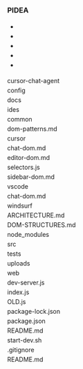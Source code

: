 <div class="split-view-view visible" style="top: 0px; height: 900px;"><div class="pane expanded vertical" data-keybinding-context="14"><div class="pane-header expanded" tabindex="0" role="button" aria-label="Explorer Section: PIDEA" aria-expanded="true" draggable="true" style="line-height: 22px; color: var(--vscode-sideBarSectionHeader-foreground); background-color: var(--vscode-sideBarSectionHeader-background); border-top: 1px solid var(--vscode-sideBarSectionHeader-border);"><div class="twisties-container-in-view-pane-header twisty-container codicon-view-pane-container-expanded codicon"></div><div class="icon codicon codicon-explorer-view-icon" custom-hover="true" aria-label="PIDEA" style="color: var(--vscode-sideBarSectionHeader-foreground, var(--vscode-foreground));"></div><h3 class="title" custom-hover="true" aria-label="Explorer Section: PIDEA">PIDEA</h3><div class="actions"><div class="monaco-toolbar"><div class="monaco-action-bar"><ul class="actions-container" role="toolbar" aria-label="PIDEA actions"><li class="action-item menu-entry" role="presentation" custom-hover="true"><a class="action-label codicon codicon-settings-gear" role="button" aria-label="Settings" tabindex="0"></a><div class="badge" aria-hidden="true" style="display: none;"><div class="badge-content"></div></div></li><li class="action-item menu-entry" role="presentation" custom-hover="true"><a class="action-label codicon codicon-new-file" role="button" aria-label="New File..."></a><div class="badge" aria-hidden="true" style="display: none;"><div class="badge-content"></div></div></li><li class="action-item menu-entry" role="presentation" custom-hover="true"><a class="action-label codicon codicon-new-folder" role="button" aria-label="New Folder..."></a><div class="badge" aria-hidden="true" style="display: none;"><div class="badge-content"></div></div></li><li class="action-item menu-entry" role="presentation" custom-hover="true"><a class="action-label codicon codicon-refresh" role="button" aria-label="Refresh Explorer"></a><div class="badge" aria-hidden="true" style="display: none;"><div class="badge-content"></div></div></li><li class="action-item menu-entry" role="presentation" custom-hover="true"><a class="action-label codicon codicon-collapse-all" role="button" aria-label="Collapse Folders in Explorer"></a><div class="badge" aria-hidden="true" style="display: none;"><div class="badge-content"></div></div></li></ul></div></div></div></div><div class="pane-body"><div class="explorer-folders-view file-icon-themable-tree show-file-icons align-icons-and-twisties" style="--vscode-explorer-align-offset-margin-left: 14px;"><div class="monaco-list list_id_2 mouse-support last-focused element-focused selection-single" tabindex="0" role="tree" aria-label="Files Explorer" aria-multiselectable="true" data-keybinding-context="15" aria-activedescendant="list_id_2_10"><div class="monaco-scrollable-element " role="presentation" style="position: relative; overflow: hidden;"><div class="monaco-list-rows" style="transform: translate3d(0px, 0px, 0px); overflow: hidden; contain: strict; left: 0px; top: 0px; height: 660px;"><div class="monaco-list-row" role="treeitem" data-index="0" data-last-element="false" data-parity="even" aria-setsize="3" aria-posinset="1" id="list_id_2_0" aria-selected="false" aria-label="cursor-chat-agent" aria-level="1" draggable="true" style="top: 0px; height: 22px; line-height: 22px;" aria-expanded="true"><div class="monaco-tl-row"><div class="monaco-tl-indent" style="width: 0px;"></div><div class="monaco-tl-twistie codicon codicon-tree-item-expanded collapsible" style="padding-left: 8px;"></div><div class="monaco-tl-contents"><div class="monaco-icon-label folder-icon PIDEA-name-dir-icon cursor-chat-agent-name-folder-icon explorer-item monaco-decoration-itemColor--j8lgy5 monaco-decoration-bubbleBadge--j8lgy5 monaco-decoration-iconBadge--j8lgy5" aria-label="~/Documents/Git/PIDEA/cursor-chat-agent • Contains emphasized items" custom-hover="true" style="display: flex;"><div class="monaco-icon-label-container"><span class="monaco-icon-name-container"><a class="label-name"><span class="monaco-highlighted-label">cursor-chat-agent</span></a></span></div></div></div></div></div><div class="monaco-list-row" role="treeitem" data-index="1" data-last-element="false" data-parity="odd" aria-setsize="14" aria-posinset="1" id="list_id_2_1" aria-selected="false" aria-label="config" aria-level="2" draggable="true" style="top: 22px; height: 22px; line-height: 22px;" aria-expanded="false"><div class="monaco-tl-row"><div class="monaco-tl-indent" style="width: 8px;"><div class="indent-guide" style="width: 8px"></div></div><div class="monaco-tl-twistie collapsible codicon codicon-tree-item-expanded collapsed" style="padding-left: 16px;"></div><div class="monaco-tl-contents"><div class="monaco-icon-label folder-icon cursor-chat-agent-name-dir-icon config-name-folder-icon explorer-item" aria-label="~/Documents/Git/PIDEA/cursor-chat-agent/config" custom-hover="true" style="display: flex;"><div class="monaco-icon-label-container"><span class="monaco-icon-name-container"><a class="label-name"><span class="monaco-highlighted-label">config</span></a></span></div></div></div></div></div><div class="monaco-list-row" role="treeitem" data-index="2" data-last-element="false" data-parity="even" aria-setsize="14" aria-posinset="2" id="list_id_2_2" aria-selected="false" aria-label="docs" aria-level="2" draggable="true" style="top: 44px; height: 22px; line-height: 22px;" aria-expanded="true"><div class="monaco-tl-row"><div class="monaco-tl-indent" style="width: 8px;"><div class="indent-guide" style="width: 8px"></div></div><div class="monaco-tl-twistie collapsible codicon codicon-tree-item-expanded" style="padding-left: 16px;"></div><div class="monaco-tl-contents"><div class="monaco-icon-label folder-icon cursor-chat-agent-name-dir-icon docs-name-folder-icon explorer-item monaco-decoration-itemColor--j8lgy5 monaco-decoration-bubbleBadge--j8lgy5 monaco-decoration-iconBadge--j8lgy5" aria-label="~/Documents/Git/PIDEA/cursor-chat-agent/docs • Contains emphasized items" custom-hover="true" style="display: flex;"><div class="monaco-icon-label-container"><span class="monaco-icon-name-container"><a class="label-name"><span class="monaco-highlighted-label">docs</span></a></span></div></div></div></div></div><div class="monaco-list-row" role="treeitem" data-index="3" data-last-element="false" data-parity="odd" aria-setsize="3" aria-posinset="1" id="list_id_2_3" aria-selected="false" aria-label="ides" aria-level="3" aria-expanded="true" draggable="true" style="top: 66px; height: 22px; line-height: 22px;"><div class="monaco-tl-row"><div class="monaco-tl-indent" style="width: 16px;"><div class="indent-guide" style="width: 8px"></div><div class="indent-guide" style="width: 8px"></div></div><div class="monaco-tl-twistie collapsible codicon codicon-tree-item-expanded" style="padding-left: 24px;"></div><div class="monaco-tl-contents"><div class="monaco-icon-label folder-icon docs-name-dir-icon ides-name-folder-icon explorer-item monaco-decoration-itemColor-ss7ear monaco-decoration-bubbleBadge-ss7ear monaco-decoration-iconBadge-ss7ear" aria-label="~/Documents/Git/PIDEA/cursor-chat-agent/docs/ides • Contains emphasized items" custom-hover="true" style="display: flex;"><div class="monaco-icon-label-container"><span class="monaco-icon-name-container"><a class="label-name"><span class="monaco-highlighted-label">ides</span></a></span></div></div></div></div></div><div class="monaco-list-row" role="treeitem" data-index="4" data-last-element="false" data-parity="even" aria-setsize="4" aria-posinset="1" id="list_id_2_4" aria-selected="false" aria-label="common" aria-level="4" draggable="true" style="top: 88px; height: 22px; line-height: 22px;" aria-expanded="true"><div class="monaco-tl-row"><div class="monaco-tl-indent" style="width: 24px;"><div class="indent-guide" style="width: 8px"></div><div class="indent-guide" style="width: 8px"></div><div class="indent-guide" style="width: 8px"></div></div><div class="monaco-tl-twistie collapsible codicon codicon-tree-item-expanded" style="padding-left: 32px;"></div><div class="monaco-tl-contents"><div class="monaco-icon-label folder-icon ides-name-dir-icon common-name-folder-icon explorer-item monaco-decoration-itemColor--ec98p9 monaco-decoration-bubbleBadge--ec98p9 monaco-decoration-iconBadge--ec98p9" aria-label="~/Documents/Git/PIDEA/cursor-chat-agent/docs/ides/common • Contains emphasized items" custom-hover="true" style="display: flex;"><div class="monaco-icon-label-container"><span class="monaco-icon-name-container"><a class="label-name"><span class="monaco-highlighted-label">common</span></a></span></div></div></div></div></div><div class="monaco-list-row" role="treeitem" data-index="5" data-last-element="false" data-parity="odd" aria-setsize="1" aria-posinset="1" id="list_id_2_5" aria-selected="false" aria-label="dom-patterns.md" aria-level="5" draggable="true" style="top: 110px; height: 22px; line-height: 22px;"><div class="monaco-tl-row"><div class="monaco-tl-indent" style="width: 32px;"><div class="indent-guide" style="width: 8px"></div><div class="indent-guide" style="width: 8px"></div><div class="indent-guide" style="width: 8px"></div><div class="indent-guide" style="width: 8px"></div></div><div class="monaco-tl-twistie" style="padding-left: 40px;"></div><div class="monaco-tl-contents"><div class="monaco-icon-label file-icon common-name-dir-icon dom-patterns.md-name-file-icon name-file-icon md-ext-file-icon ext-file-icon markdown-lang-file-icon explorer-item monaco-decoration-itemColor--ec98p9 monaco-decoration-itemBadge--ec98p9 monaco-decoration-iconBadge--ec98p9" aria-label="~/Documents/Git/PIDEA/cursor-chat-agent/docs/ides/common/dom-patterns.md • Untracked" custom-hover="true" style="display: flex;"><div class="monaco-icon-label-container"><span class="monaco-icon-name-container"><a class="label-name"><span class="monaco-highlighted-label">dom-patterns.md</span></a></span></div></div></div></div></div><div class="monaco-list-row" role="treeitem" data-index="6" data-last-element="false" data-parity="even" aria-setsize="4" aria-posinset="2" id="list_id_2_6" aria-selected="false" aria-label="cursor" aria-level="4" draggable="true" style="top: 132px; height: 22px; line-height: 22px;" aria-expanded="true"><div class="monaco-tl-row"><div class="monaco-tl-indent" style="width: 24px;"><div class="indent-guide" style="width: 8px"></div><div class="indent-guide" style="width: 8px"></div><div class="indent-guide" style="width: 8px"></div></div><div class="monaco-tl-twistie collapsible codicon codicon-tree-item-expanded" style="padding-left: 32px;"></div><div class="monaco-tl-contents"><div class="monaco-icon-label folder-icon ides-name-dir-icon cursor-name-folder-icon explorer-item monaco-decoration-itemColor--sjhx9 monaco-decoration-bubbleBadge--sjhx9 monaco-decoration-iconBadge--sjhx9" aria-label="~/Documents/Git/PIDEA/cursor-chat-agent/docs/ides/cursor • Contains emphasized items" custom-hover="true" style="display: flex;"><div class="monaco-icon-label-container"><span class="monaco-icon-name-container"><a class="label-name"><span class="monaco-highlighted-label">cursor</span></a></span></div></div></div></div></div><div class="monaco-list-row" role="treeitem" data-index="7" data-last-element="false" data-parity="odd" aria-setsize="4" aria-posinset="1" id="list_id_2_7" aria-selected="false" aria-level="5" draggable="true" style="top: 154px; height: 22px; line-height: 22px;" aria-label="chat-dom.md"><div class="monaco-tl-row"><div class="monaco-tl-indent" style="width: 32px;"><div class="indent-guide" style="width: 8px"></div><div class="indent-guide" style="width: 8px"></div><div class="indent-guide" style="width: 8px"></div><div class="indent-guide active" style="width: 8px"></div></div><div class="monaco-tl-twistie" style="padding-left: 40px;"></div><div class="monaco-tl-contents"><div class="monaco-icon-label file-icon cursor-name-dir-icon chat-dom.md-name-file-icon name-file-icon md-ext-file-icon ext-file-icon markdown-lang-file-icon explorer-item monaco-decoration-itemColor--ec98p9 monaco-decoration-itemBadge--ec98p9 monaco-decoration-iconBadge--ec98p9" aria-label="~/Documents/Git/PIDEA/cursor-chat-agent/docs/ides/cursor/chat-dom.md • Untracked" custom-hover="true" style="display: flex;"><div class="monaco-icon-label-container"><span class="monaco-icon-name-container"><a class="label-name"><span class="monaco-highlighted-label">chat-dom.md</span></a></span></div></div></div></div></div><div class="monaco-list-row" role="treeitem" data-index="8" data-last-element="false" data-parity="even" aria-setsize="4" aria-posinset="2" id="list_id_2_8" aria-selected="false" aria-level="5" draggable="true" style="top: 176px; height: 22px; line-height: 22px;" aria-label="editor-dom.md"><div class="monaco-tl-row"><div class="monaco-tl-indent" style="width: 32px;"><div class="indent-guide" style="width: 8px"></div><div class="indent-guide" style="width: 8px"></div><div class="indent-guide" style="width: 8px"></div><div class="indent-guide active" style="width: 8px"></div></div><div class="monaco-tl-twistie" style="padding-left: 40px;"></div><div class="monaco-tl-contents"><div class="monaco-icon-label file-icon cursor-name-dir-icon editor-dom.md-name-file-icon name-file-icon md-ext-file-icon ext-file-icon markdown-lang-file-icon explorer-item" aria-label="~/Documents/Git/PIDEA/cursor-chat-agent/docs/ides/cursor/editor-dom.md" custom-hover="true" style="display: flex;"><div class="monaco-icon-label-container"><span class="monaco-icon-name-container"><a class="label-name"><span class="monaco-highlighted-label">editor-dom.md</span></a></span></div></div></div></div></div><div class="monaco-list-row" role="treeitem" data-index="9" data-last-element="false" data-parity="odd" aria-setsize="4" aria-posinset="3" id="list_id_2_9" aria-selected="false" aria-label="selectors.js" aria-level="5" draggable="true" style="top: 198px; height: 22px; line-height: 22px;"><div class="monaco-tl-row"><div class="monaco-tl-indent" style="width: 32px;"><div class="indent-guide" style="width: 8px"></div><div class="indent-guide" style="width: 8px"></div><div class="indent-guide" style="width: 8px"></div><div class="indent-guide active" style="width: 8px"></div></div><div class="monaco-tl-twistie" style="padding-left: 40px;"></div><div class="monaco-tl-contents"><div class="monaco-icon-label file-icon cursor-name-dir-icon selectors.js-name-file-icon name-file-icon js-ext-file-icon ext-file-icon javascript-lang-file-icon explorer-item monaco-decoration-itemColor--ec98p9 monaco-decoration-itemBadge--ec98p9 monaco-decoration-iconBadge--ec98p9" aria-label="~/Documents/Git/PIDEA/cursor-chat-agent/docs/ides/cursor/selectors.js • Untracked" custom-hover="true" style="display: flex;"><div class="monaco-icon-label-container"><span class="monaco-icon-name-container"><a class="label-name"><span class="monaco-highlighted-label">selectors.js</span></a></span></div></div></div></div></div><div class="monaco-list-row focused selected" role="treeitem" data-index="10" data-last-element="false" data-parity="even" aria-setsize="4" aria-posinset="4" id="list_id_2_10" aria-selected="true" aria-label="sidebar-dom.md" aria-level="5" draggable="true" style="top: 220px; height: 22px; line-height: 22px;"><div class="monaco-tl-row"><div class="monaco-tl-indent" style="width: 32px;"><div class="indent-guide" style="width: 8px"></div><div class="indent-guide" style="width: 8px"></div><div class="indent-guide" style="width: 8px"></div><div class="indent-guide active" style="width: 8px"></div></div><div class="monaco-tl-twistie" style="padding-left: 40px;"></div><div class="monaco-tl-contents"><div class="monaco-icon-label file-icon cursor-name-dir-icon sidebar-dom.md-name-file-icon name-file-icon md-ext-file-icon ext-file-icon markdown-lang-file-icon explorer-item" aria-label="~/Documents/Git/PIDEA/cursor-chat-agent/docs/ides/cursor/sidebar-dom.md" custom-hover="true" style="display: flex;"><div class="monaco-icon-label-container"><span class="monaco-icon-name-container"><a class="label-name"><span class="monaco-highlighted-label">sidebar-dom.md</span></a></span></div></div></div></div></div><div class="monaco-list-row" role="treeitem" data-index="11" data-last-element="false" data-parity="odd" aria-setsize="4" aria-posinset="3" id="list_id_2_11" aria-selected="false" aria-label="vscode" aria-level="4" draggable="true" style="top: 242px; height: 22px; line-height: 22px;" aria-expanded="true"><div class="monaco-tl-row"><div class="monaco-tl-indent" style="width: 24px;"><div class="indent-guide" style="width: 8px"></div><div class="indent-guide" style="width: 8px"></div><div class="indent-guide" style="width: 8px"></div></div><div class="monaco-tl-twistie collapsible codicon codicon-tree-item-expanded" style="padding-left: 32px;"></div><div class="monaco-tl-contents"><div class="monaco-icon-label folder-icon ides-name-dir-icon vscode-name-folder-icon explorer-item monaco-decoration-itemColor--ec98p9 monaco-decoration-bubbleBadge--ec98p9 monaco-decoration-iconBadge--ec98p9" aria-label="~/Documents/Git/PIDEA/cursor-chat-agent/docs/ides/vscode • Contains emphasized items" custom-hover="true" style="display: flex;"><div class="monaco-icon-label-container"><span class="monaco-icon-name-container"><a class="label-name"><span class="monaco-highlighted-label">vscode</span></a></span></div></div></div></div></div><div class="monaco-list-row" role="treeitem" data-index="12" data-last-element="false" data-parity="even" aria-setsize="1" aria-posinset="1" id="list_id_2_12" aria-selected="false" aria-label="chat-dom.md" aria-level="5" draggable="true" style="top: 264px; height: 22px; line-height: 22px;"><div class="monaco-tl-row"><div class="monaco-tl-indent" style="width: 32px;"><div class="indent-guide" style="width: 8px"></div><div class="indent-guide" style="width: 8px"></div><div class="indent-guide" style="width: 8px"></div><div class="indent-guide" style="width: 8px"></div></div><div class="monaco-tl-twistie" style="padding-left: 40px;"></div><div class="monaco-tl-contents"><div class="monaco-icon-label file-icon vscode-name-dir-icon chat-dom.md-name-file-icon name-file-icon md-ext-file-icon ext-file-icon markdown-lang-file-icon explorer-item monaco-decoration-itemColor--ec98p9 monaco-decoration-itemBadge--ec98p9 monaco-decoration-iconBadge--ec98p9" aria-label="~/Documents/Git/PIDEA/cursor-chat-agent/docs/ides/vscode/chat-dom.md • Untracked" custom-hover="true" style="display: flex;"><div class="monaco-icon-label-container"><span class="monaco-icon-name-container"><a class="label-name"><span class="monaco-highlighted-label">chat-dom.md</span></a></span></div></div></div></div></div><div class="monaco-list-row" role="treeitem" data-index="13" data-last-element="false" data-parity="odd" aria-setsize="4" aria-posinset="4" id="list_id_2_13" aria-selected="false" aria-label="windsurf" aria-level="4" draggable="true" style="top: 286px; height: 22px; line-height: 22px;" aria-expanded="false"><div class="monaco-tl-row"><div class="monaco-tl-indent" style="width: 24px;"><div class="indent-guide" style="width: 8px"></div><div class="indent-guide" style="width: 8px"></div><div class="indent-guide" style="width: 8px"></div></div><div class="monaco-tl-twistie collapsible collapsed codicon codicon-tree-item-expanded" style="padding-left: 32px;"></div><div class="monaco-tl-contents"><div class="monaco-icon-label folder-icon ides-name-dir-icon windsurf-name-folder-icon explorer-item" aria-label="~/Documents/Git/PIDEA/cursor-chat-agent/docs/ides/windsurf" custom-hover="true" style="display: flex;"><div class="monaco-icon-label-container"><span class="monaco-icon-name-container"><a class="label-name"><span class="monaco-highlighted-label">windsurf</span></a></span></div></div></div></div></div><div class="monaco-list-row" role="treeitem" data-index="14" data-last-element="false" data-parity="even" aria-setsize="3" aria-posinset="2" id="list_id_2_14" aria-selected="false" aria-level="3" draggable="true" style="top: 308px; height: 22px; line-height: 22px;" aria-label="ARCHITECTURE.md"><div class="monaco-tl-row"><div class="monaco-tl-indent" style="width: 16px;"><div class="indent-guide" style="width: 8px"></div><div class="indent-guide" style="width: 8px"></div></div><div class="monaco-tl-twistie" style="padding-left: 24px;"></div><div class="monaco-tl-contents"><div class="monaco-icon-label file-icon docs-name-dir-icon architecture.md-name-file-icon name-file-icon md-ext-file-icon ext-file-icon markdown-lang-file-icon explorer-item" aria-label="~/Documents/Git/PIDEA/cursor-chat-agent/docs/ARCHITECTURE.md" custom-hover="true" style="display: flex;"><div class="monaco-icon-label-container"><span class="monaco-icon-name-container"><a class="label-name"><span class="monaco-highlighted-label">ARCHITECTURE.md</span></a></span></div></div></div></div></div><div class="monaco-list-row" role="treeitem" data-index="15" data-last-element="false" data-parity="odd" aria-setsize="3" aria-posinset="3" id="list_id_2_15" aria-selected="false" aria-label="DOM-STRUCTURES.md" aria-level="3" draggable="true" style="top: 330px; height: 22px; line-height: 22px;"><div class="monaco-tl-row"><div class="monaco-tl-indent" style="width: 16px;"><div class="indent-guide" style="width: 8px"></div><div class="indent-guide" style="width: 8px"></div></div><div class="monaco-tl-twistie" style="padding-left: 24px;"></div><div class="monaco-tl-contents"><div class="monaco-icon-label file-icon docs-name-dir-icon dom-structures.md-name-file-icon name-file-icon md-ext-file-icon ext-file-icon markdown-lang-file-icon explorer-item monaco-decoration-itemColor--ec98p9 monaco-decoration-itemBadge--ec98p9 monaco-decoration-iconBadge--ec98p9" aria-label="~/Documents/Git/PIDEA/cursor-chat-agent/docs/DOM-STRUCTURES.md • Untracked" custom-hover="true" style="display: flex;"><div class="monaco-icon-label-container"><span class="monaco-icon-name-container"><a class="label-name"><span class="monaco-highlighted-label">DOM-STRUCTURES.md</span></a></span></div></div></div></div></div><div class="monaco-list-row" role="treeitem" data-index="16" data-last-element="false" data-parity="even" aria-setsize="14" aria-posinset="3" id="list_id_2_16" aria-selected="false" aria-label="node_modules" aria-level="2" aria-expanded="false" draggable="true" style="top: 352px; height: 22px; line-height: 22px;"><div class="monaco-tl-row"><div class="monaco-tl-indent" style="width: 8px;"><div class="indent-guide" style="width: 8px"></div></div><div class="monaco-tl-twistie collapsible collapsed codicon codicon-tree-item-expanded" style="padding-left: 16px;"></div><div class="monaco-tl-contents"><div class="monaco-icon-label folder-icon cursor-chat-agent-name-dir-icon node_modules-name-folder-icon explorer-item monaco-decoration-itemColor--9ieymw monaco-decoration-itemBadge--9ieymw monaco-decoration-iconBadge--9ieymw" aria-label="~/Documents/Git/PIDEA/cursor-chat-agent/node_modules" custom-hover="true" style="display: flex;"><div class="monaco-icon-label-container"><span class="monaco-icon-name-container"><a class="label-name"><span class="monaco-highlighted-label">node_modules</span></a></span></div></div></div></div></div><div class="monaco-list-row" role="treeitem" data-index="17" data-last-element="false" data-parity="odd" aria-setsize="14" aria-posinset="4" id="list_id_2_17" aria-selected="false" aria-label="src" aria-level="2" aria-expanded="false" draggable="true" style="top: 374px; height: 22px; line-height: 22px;"><div class="monaco-tl-row"><div class="monaco-tl-indent" style="width: 8px;"><div class="indent-guide" style="width: 8px"></div></div><div class="monaco-tl-twistie collapsible collapsed codicon codicon-tree-item-expanded" style="padding-left: 16px;"></div><div class="monaco-tl-contents"><div class="monaco-icon-label folder-icon cursor-chat-agent-name-dir-icon src-name-folder-icon explorer-item" aria-label="~/Documents/Git/PIDEA/cursor-chat-agent/src" custom-hover="true" style="display: flex;"><div class="monaco-icon-label-container"><span class="monaco-icon-name-container"><a class="label-name"><span class="monaco-highlighted-label">src</span></a></span></div></div></div></div></div><div class="monaco-list-row" role="treeitem" data-index="18" data-last-element="false" data-parity="even" aria-setsize="14" aria-posinset="5" id="list_id_2_18" aria-selected="false" aria-label="tests" aria-level="2" aria-expanded="false" draggable="true" style="top: 396px; height: 22px; line-height: 22px;"><div class="monaco-tl-row"><div class="monaco-tl-indent" style="width: 8px;"><div class="indent-guide" style="width: 8px"></div></div><div class="monaco-tl-twistie collapsible collapsed codicon codicon-tree-item-expanded" style="padding-left: 16px;"></div><div class="monaco-tl-contents"><div class="monaco-icon-label folder-icon cursor-chat-agent-name-dir-icon tests-name-folder-icon explorer-item" aria-label="~/Documents/Git/PIDEA/cursor-chat-agent/tests" custom-hover="true" style="display: flex;"><div class="monaco-icon-label-container"><span class="monaco-icon-name-container"><a class="label-name"><span class="monaco-highlighted-label">tests</span></a></span></div></div></div></div></div><div class="monaco-list-row" role="treeitem" data-index="19" data-last-element="false" data-parity="odd" aria-setsize="14" aria-posinset="6" id="list_id_2_19" aria-selected="false" aria-label="uploads" aria-level="2" draggable="true" style="top: 418px; height: 22px; line-height: 22px;" aria-expanded="false"><div class="monaco-tl-row"><div class="monaco-tl-indent" style="width: 8px;"><div class="indent-guide" style="width: 8px"></div></div><div class="monaco-tl-twistie collapsible collapsed codicon codicon-tree-item-expanded" style="padding-left: 16px;"></div><div class="monaco-tl-contents"><div class="monaco-icon-label folder-icon cursor-chat-agent-name-dir-icon uploads-name-folder-icon explorer-item" aria-label="~/Documents/Git/PIDEA/cursor-chat-agent/uploads" custom-hover="true" style="display: flex;"><div class="monaco-icon-label-container"><span class="monaco-icon-name-container"><a class="label-name"><span class="monaco-highlighted-label">uploads</span></a></span></div></div></div></div></div><div class="monaco-list-row" role="treeitem" data-index="20" data-last-element="false" data-parity="even" aria-setsize="14" aria-posinset="7" id="list_id_2_20" aria-selected="false" aria-label="web" aria-level="2" draggable="true" style="top: 440px; height: 22px; line-height: 22px;" aria-expanded="false"><div class="monaco-tl-row"><div class="monaco-tl-indent" style="width: 8px;"><div class="indent-guide" style="width: 8px"></div></div><div class="monaco-tl-twistie collapsible collapsed codicon codicon-tree-item-expanded" style="padding-left: 16px;"></div><div class="monaco-tl-contents"><div class="monaco-icon-label folder-icon cursor-chat-agent-name-dir-icon web-name-folder-icon explorer-item" aria-label="~/Documents/Git/PIDEA/cursor-chat-agent/web" custom-hover="true" style="display: flex;"><div class="monaco-icon-label-container"><span class="monaco-icon-name-container"><a class="label-name"><span class="monaco-highlighted-label">web</span></a></span></div></div></div></div></div><div class="monaco-list-row" role="treeitem" data-index="21" data-last-element="false" data-parity="odd" aria-setsize="14" aria-posinset="8" id="list_id_2_21" aria-selected="false" aria-label="dev-server.js" aria-level="2" draggable="true" style="top: 462px; height: 22px; line-height: 22px;"><div class="monaco-tl-row"><div class="monaco-tl-indent" style="width: 8px;"><div class="indent-guide" style="width: 8px"></div></div><div class="monaco-tl-twistie" style="padding-left: 16px;"></div><div class="monaco-tl-contents"><div class="monaco-icon-label file-icon cursor-chat-agent-name-dir-icon dev-server.js-name-file-icon name-file-icon js-ext-file-icon ext-file-icon javascript-lang-file-icon explorer-item" aria-label="~/Documents/Git/PIDEA/cursor-chat-agent/dev-server.js" custom-hover="true" style="display: flex;"><div class="monaco-icon-label-container"><span class="monaco-icon-name-container"><a class="label-name"><span class="monaco-highlighted-label">dev-server.js</span></a></span></div></div></div></div></div><div class="monaco-list-row" role="treeitem" data-index="22" data-last-element="false" data-parity="even" aria-setsize="14" aria-posinset="9" id="list_id_2_22" aria-selected="false" aria-label="index.js" aria-level="2" draggable="true" style="top: 484px; height: 22px; line-height: 22px;"><div class="monaco-tl-row"><div class="monaco-tl-indent" style="width: 8px;"><div class="indent-guide" style="width: 8px"></div></div><div class="monaco-tl-twistie" style="padding-left: 16px;"></div><div class="monaco-tl-contents"><div class="monaco-icon-label file-icon cursor-chat-agent-name-dir-icon index.js-name-file-icon name-file-icon js-ext-file-icon ext-file-icon javascript-lang-file-icon explorer-item" aria-label="~/Documents/Git/PIDEA/cursor-chat-agent/index.js" custom-hover="true" style="display: flex;"><div class="monaco-icon-label-container"><span class="monaco-icon-name-container"><a class="label-name"><span class="monaco-highlighted-label">index.js</span></a></span></div></div></div></div></div><div class="monaco-list-row" role="treeitem" data-index="23" data-last-element="false" data-parity="odd" aria-setsize="14" aria-posinset="10" id="list_id_2_23" aria-selected="false" aria-label="OLD.js" aria-level="2" draggable="true" style="top: 506px; height: 22px; line-height: 22px;"><div class="monaco-tl-row"><div class="monaco-tl-indent" style="width: 8px;"><div class="indent-guide" style="width: 8px"></div></div><div class="monaco-tl-twistie" style="padding-left: 16px;"></div><div class="monaco-tl-contents"><div class="monaco-icon-label file-icon cursor-chat-agent-name-dir-icon old.js-name-file-icon name-file-icon js-ext-file-icon ext-file-icon javascript-lang-file-icon explorer-item" aria-label="~/Documents/Git/PIDEA/cursor-chat-agent/OLD.js" custom-hover="true" style="display: flex;"><div class="monaco-icon-label-container"><span class="monaco-icon-name-container"><a class="label-name"><span class="monaco-highlighted-label">OLD.js</span></a></span></div></div></div></div></div><div class="monaco-list-row" role="treeitem" data-index="24" data-last-element="false" data-parity="even" aria-setsize="14" aria-posinset="11" id="list_id_2_24" aria-selected="false" aria-label="package-lock.json" aria-level="2" draggable="true" style="top: 528px; height: 22px; line-height: 22px;"><div class="monaco-tl-row"><div class="monaco-tl-indent" style="width: 8px;"><div class="indent-guide" style="width: 8px"></div></div><div class="monaco-tl-twistie" style="padding-left: 16px;"></div><div class="monaco-tl-contents"><div class="monaco-icon-label file-icon cursor-chat-agent-name-dir-icon package-lock.json-name-file-icon name-file-icon json-ext-file-icon ext-file-icon json-lang-file-icon explorer-item" aria-label="~/Documents/Git/PIDEA/cursor-chat-agent/package-lock.json" custom-hover="true" style="display: flex;"><div class="monaco-icon-label-container"><span class="monaco-icon-name-container"><a class="label-name"><span class="monaco-highlighted-label">package-lock.json</span></a></span></div></div></div></div></div><div class="monaco-list-row" role="treeitem" data-index="25" data-last-element="false" data-parity="odd" aria-setsize="14" aria-posinset="12" id="list_id_2_25" aria-selected="false" aria-label="package.json" aria-level="2" draggable="true" style="top: 550px; height: 22px; line-height: 22px;"><div class="monaco-tl-row"><div class="monaco-tl-indent" style="width: 8px;"><div class="indent-guide" style="width: 8px"></div></div><div class="monaco-tl-twistie" style="padding-left: 16px;"></div><div class="monaco-tl-contents"><div class="monaco-icon-label file-icon cursor-chat-agent-name-dir-icon package.json-name-file-icon name-file-icon json-ext-file-icon ext-file-icon json-lang-file-icon explorer-item" aria-label="~/Documents/Git/PIDEA/cursor-chat-agent/package.json" custom-hover="true" style="display: flex;"><div class="monaco-icon-label-container"><span class="monaco-icon-name-container"><a class="label-name"><span class="monaco-highlighted-label">package.json</span></a></span></div></div></div></div></div><div class="monaco-list-row" role="treeitem" data-index="26" data-last-element="false" data-parity="even" aria-setsize="14" aria-posinset="13" id="list_id_2_26" aria-selected="false" aria-label="README.md" aria-level="2" draggable="true" style="top: 572px; height: 22px; line-height: 22px;"><div class="monaco-tl-row"><div class="monaco-tl-indent" style="width: 8px;"><div class="indent-guide" style="width: 8px"></div></div><div class="monaco-tl-twistie" style="padding-left: 16px;"></div><div class="monaco-tl-contents"><div class="monaco-icon-label file-icon cursor-chat-agent-name-dir-icon readme.md-name-file-icon name-file-icon md-ext-file-icon ext-file-icon markdown-lang-file-icon explorer-item" aria-label="~/Documents/Git/PIDEA/cursor-chat-agent/README.md" custom-hover="true" style="display: flex;"><div class="monaco-icon-label-container"><span class="monaco-icon-name-container"><a class="label-name"><span class="monaco-highlighted-label">README.md</span></a></span></div></div></div></div></div><div class="monaco-list-row" role="treeitem" data-index="27" data-last-element="false" data-parity="odd" aria-setsize="14" aria-posinset="14" id="list_id_2_27" aria-selected="false" aria-label="start-dev.sh" aria-level="2" draggable="true" style="top: 594px; height: 22px; line-height: 22px;"><div class="monaco-tl-row"><div class="monaco-tl-indent" style="width: 8px;"><div class="indent-guide" style="width: 8px"></div></div><div class="monaco-tl-twistie" style="padding-left: 16px;"></div><div class="monaco-tl-contents"><div class="monaco-icon-label file-icon cursor-chat-agent-name-dir-icon start-dev.sh-name-file-icon name-file-icon sh-ext-file-icon ext-file-icon shellscript-lang-file-icon explorer-item" aria-label="~/Documents/Git/PIDEA/cursor-chat-agent/start-dev.sh" custom-hover="true" style="display: flex;"><div class="monaco-icon-label-container"><span class="monaco-icon-name-container"><a class="label-name"><span class="monaco-highlighted-label">start-dev.sh</span></a></span></div></div></div></div></div><div class="monaco-list-row" role="treeitem" data-index="28" data-last-element="false" data-parity="even" aria-setsize="3" aria-posinset="2" id="list_id_2_28" aria-selected="false" aria-label=".gitignore" aria-level="1" draggable="true" style="top: 616px; height: 22px; line-height: 22px;"><div class="monaco-tl-row"><div class="monaco-tl-indent" style="width: 0px;"></div><div class="monaco-tl-twistie" style="padding-left: 8px;"></div><div class="monaco-tl-contents"><div class="monaco-icon-label file-icon PIDEA-name-dir-icon .gitignore-name-file-icon name-file-icon gitignore-ext-file-icon ext-file-icon ignore-lang-file-icon explorer-item" aria-label="~/Documents/Git/PIDEA/.gitignore" custom-hover="true" style="display: flex;"><div class="monaco-icon-label-container"><span class="monaco-icon-name-container"><a class="label-name"><span class="monaco-highlighted-label">.gitignore</span></a></span></div></div></div></div></div><div class="monaco-list-row" role="treeitem" data-index="29" data-last-element="true" data-parity="odd" aria-setsize="3" aria-posinset="3" id="list_id_2_29" aria-selected="false" aria-label="README.md" aria-level="1" draggable="true" style="top: 638px; height: 22px; line-height: 22px;"><div class="monaco-tl-row"><div class="monaco-tl-indent" style="width: 0px;"></div><div class="monaco-tl-twistie" style="padding-left: 8px;"></div><div class="monaco-tl-contents"><div class="monaco-icon-label file-icon PIDEA-name-dir-icon readme.md-name-file-icon name-file-icon md-ext-file-icon ext-file-icon markdown-lang-file-icon explorer-item" aria-label="~/Documents/Git/PIDEA/README.md" custom-hover="true" style="display: flex;"><div class="monaco-icon-label-container"><span class="monaco-icon-name-container"><a class="label-name"><span class="monaco-highlighted-label">README.md</span></a></span></div></div></div></div></div></div><div role="presentation" aria-hidden="true" class="invisible scrollbar horizontal" style="position: absolute; width: 0px; height: 10px; left: 0px; bottom: 0px;"><div class="slider" style="position: absolute; top: 0px; left: 0px; height: 10px; transform: translate3d(0px, 0px, 0px); contain: strict; width: 0px;"></div></div><div role="presentation" aria-hidden="true" class="invisible scrollbar vertical" style="position: absolute; width: 10px; height: 878px; right: 0px; top: 0px;"><div class="slider" style="position: absolute; top: 0px; left: 0px; width: 10px; transform: translate3d(0px, 0px, 0px); contain: strict; height: 878px;"></div></div><div class="shadow"></div><div class="shadow"></div><div class="shadow"></div><div class="monaco-tree-sticky-container empty" tabindex="-1" style="height: 44px;"><div class="monaco-tree-sticky-container-shadow"></div></div></div><style type="text/css" media="screen">.monaco-list.list_id_2 .monaco-list-rows { background: var(--vscode-sideBar-background); }
.monaco-list.list_id_2:focus .monaco-list-row.focused { background-color: var(--vscode-list-focusBackground); }
.monaco-list.list_id_2:focus .monaco-list-row.focused:hover { background-color: var(--vscode-list-focusBackground); }
.monaco-list.list_id_2:focus .monaco-list-row.focused { color: var(--vscode-list-focusForeground); }
.monaco-list.list_id_2:focus .monaco-list-row.selected { background-color: var(--vscode-list-activeSelectionBackground); }
.monaco-list.list_id_2:focus .monaco-list-row.selected:hover { background-color: var(--vscode-list-activeSelectionBackground); }
.monaco-list.list_id_2:focus .monaco-list-row.selected { color: var(--vscode-list-activeSelectionForeground); }
.monaco-list.list_id_2:focus .monaco-list-row.selected .codicon { color: var(--vscode-list-activeSelectionIconForeground); }

				.monaco-drag-image,
				.monaco-list.list_id_2:focus .monaco-list-row.selected.focused { background-color: var(--vscode-list-activeSelectionBackground); }
			

				.monaco-drag-image,
				.monaco-list.list_id_2:focus .monaco-list-row.selected.focused { color: var(--vscode-list-activeSelectionForeground); }
			
.monaco-list.list_id_2 .monaco-list-row.focused .codicon { color:  var(--vscode-list-inactiveSelectionIconForeground); }
.monaco-list.list_id_2 .monaco-list-row.focused { background-color:  var(--vscode-list-inactiveFocusBackground); }
.monaco-list.list_id_2 .monaco-list-row.focused:hover { background-color:  var(--vscode-list-inactiveFocusBackground); }
.monaco-list.list_id_2 .monaco-list-row.selected { background-color:  var(--vscode-list-inactiveSelectionBackground); }
.monaco-list.list_id_2 .monaco-list-row.selected:hover { background-color:  var(--vscode-list-inactiveSelectionBackground); }
.monaco-list.list_id_2 .monaco-list-row.selected { color: var(--vscode-list-inactiveSelectionForeground); }
.monaco-list.list_id_2:not(.drop-target):not(.dragging) .monaco-list-row:hover:not(.selected):not(.focused) { background-color: var(--vscode-list-hoverBackground); }
.monaco-list.list_id_2:not(.drop-target):not(.dragging) .monaco-list-row:hover:not(.selected):not(.focused) { color:  var(--vscode-list-hoverForeground); }
.monaco-list.list_id_2:focus .monaco-list-row.focused.selected { outline: 1px solid var(--vscode-list-focusAndSelectionOutline, var(--vscode-contrastActiveBorder, var(--vscode-list-focusOutline))); outline-offset: -1px;}

				.monaco-drag-image,
				.monaco-list.list_id_2:focus .monaco-list-row.focused { outline: 1px solid var(--vscode-list-focusOutline); outline-offset: -1px; }
				.monaco-workbench.context-menu-visible .monaco-list.list_id_2.last-focused .monaco-list-row.focused { outline: 1px solid var(--vscode-list-focusOutline); outline-offset: -1px; }
			
.monaco-list.list_id_2 .monaco-list-row.focused.selected { outline: 1px dotted var(--vscode-contrastActiveBorder, var(--vscode-list-inactiveFocusOutline)); outline-offset: -1px; }
.monaco-list.list_id_2 .monaco-list-row.selected { outline: 1px dotted var(--vscode-contrastActiveBorder); outline-offset: -1px; }
.monaco-list.list_id_2 .monaco-list-row.focused { outline: 1px dotted var(--vscode-list-inactiveFocusOutline); outline-offset: -1px; }
.monaco-list.list_id_2 .monaco-list-row:hover { outline: 1px dashed var(--vscode-contrastActiveBorder); outline-offset: -1px; }

				.monaco-list.list_id_2.drop-target,
				.monaco-list.list_id_2 .monaco-list-rows.drop-target,
				.monaco-list.list_id_2 .monaco-list-row.drop-target { background-color: var(--vscode-list-dropBackground) !important; color: inherit !important; }
			

			.monaco-list.list_id_2 .monaco-list-rows.drop-target-before .monaco-list-row:first-child::before,
			.monaco-list.list_id_2 .monaco-list-row.drop-target-before::before {
				content: ""; position: absolute; top: 0px; left: 0px; width: 100%; height: 1px;
				background-color: var(--vscode-list-dropBetweenBackground);
			}

			.monaco-list.list_id_2 .monaco-list-rows.drop-target-after .monaco-list-row:last-child::after,
			.monaco-list.list_id_2 .monaco-list-row.drop-target-after::after {
				content: ""; position: absolute; bottom: 0px; left: 0px; width: 100%; height: 1px;
				background-color: var(--vscode-list-dropBetweenBackground);
			}

				.monaco-table > .monaco-split-view2,
				.monaco-table > .monaco-split-view2 .monaco-sash.vertical::before,
				.monaco-workbench:not(.reduce-motion) .monaco-table:hover > .monaco-split-view2,
				.monaco-workbench:not(.reduce-motion) .monaco-table:hover > .monaco-split-view2 .monaco-sash.vertical::before {
					border-color: var(--vscode-tree-tableColumnsBorder);
				}

				.monaco-workbench:not(.reduce-motion) .monaco-table > .monaco-split-view2,
				.monaco-workbench:not(.reduce-motion) .monaco-table > .monaco-split-view2 .monaco-sash.vertical::before {
					border-color: transparent;
				}
			

				.monaco-table .monaco-list-row[data-parity=odd]:not(.focused):not(.selected):not(:hover) .monaco-table-tr,
				.monaco-table .monaco-list:not(:focus) .monaco-list-row[data-parity=odd].focused:not(.selected):not(:hover) .monaco-table-tr,
				.monaco-table .monaco-list:not(.focused) .monaco-list-row[data-parity=odd].focused:not(.selected):not(:hover) .monaco-table-tr {
					background-color: var(--vscode-tree-tableOddRowsBackground);
				}
			</style><style type="text/css" media="screen">.monaco-list.list_id_2:hover .monaco-tl-indent > .indent-guide, .monaco-list.list_id_2.always .monaco-tl-indent > .indent-guide  { border-color: var(--vscode-tree-inactiveIndentGuidesStroke); }
.monaco-list.list_id_2 .monaco-tl-indent > .indent-guide.active { border-color: var(--vscode-tree-indentGuidesStroke); }
.monaco-list.list_id_2 .monaco-scrollable-element .monaco-tree-sticky-container { background-color: var(--vscode-sideBarStickyScroll-background); }
.monaco-list.list_id_2 .monaco-scrollable-element .monaco-tree-sticky-container .monaco-tree-sticky-row { background-color: var(--vscode-sideBarStickyScroll-background); }
.monaco-list.list_id_2 .monaco-scrollable-element .monaco-tree-sticky-container { border-bottom: 1px solid var(--vscode-sideBarStickyScroll-border); }
.monaco-list.list_id_2 .monaco-scrollable-element .monaco-tree-sticky-container .monaco-tree-sticky-container-shadow { box-shadow: var(--vscode-sideBarStickyScroll-shadow) 0 6px 6px -6px inset; height: 3px; }
.monaco-list.list_id_2.sticky-scroll-focused .monaco-scrollable-element .monaco-tree-sticky-container:focus .monaco-list-row.focused { color: var(--vscode-list-focusForeground); }
.monaco-list.list_id_2:not(.sticky-scroll-focused) .monaco-scrollable-element .monaco-tree-sticky-container .monaco-list-row.focused { color: inherit; }
.monaco-list.list_id_2.sticky-scroll-focused .monaco-scrollable-element .monaco-tree-sticky-container:focus .monaco-list-row.focused.selected { outline: 1px solid var(--vscode-list-focusAndSelectionOutline, var(--vscode-contrastActiveBorder, var(--vscode-list-focusOutline))); outline-offset: -1px;}
.monaco-list.list_id_2:not(.sticky-scroll-focused) .monaco-scrollable-element .monaco-tree-sticky-container .monaco-list-row.focused.selected { outline: inherit;}
.monaco-list.list_id_2.sticky-scroll-focused .monaco-scrollable-element .monaco-tree-sticky-container:focus .monaco-list-row.focused { outline: 1px solid var(--vscode-list-focusOutline); outline-offset: -1px; }
.monaco-list.list_id_2:not(.sticky-scroll-focused) .monaco-scrollable-element .monaco-tree-sticky-container .monaco-list-row.focused { outline: inherit; }
.monaco-workbench.context-menu-visible .monaco-list.list_id_2.last-focused.sticky-scroll-focused .monaco-scrollable-element .monaco-tree-sticky-container .monaco-list-row.passive-focused { outline: 1px solid var(--vscode-list-focusOutline); outline-offset: -1px; }
.monaco-workbench.context-menu-visible .monaco-list.list_id_2.last-focused.sticky-scroll-focused .monaco-list-rows .monaco-list-row.focused { outline: inherit; }
.monaco-workbench.context-menu-visible .monaco-list.list_id_2.last-focused:not(.sticky-scroll-focused) .monaco-tree-sticky-container .monaco-list-rows .monaco-list-row.focused { outline: inherit; }</style></div></div></div></div></div>